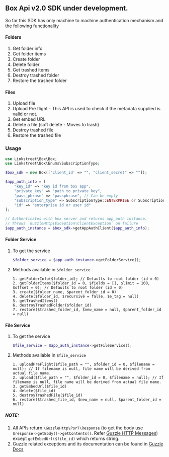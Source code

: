 ## Box Api v2.0 SDK under development.

So far this SDK has only machine to machine authentication mechanism and the following functionality

#### Folders
1. Get folder info
2. Get folder items
3. Create folder
4. Delete folder
5. Get trashed items
6. Destroy trashed folder
7. Restore the trashed folder

#### Files
1. Upload file
2. Upload Pre flight - This API is used to check if the metadata supplied is valid or not.
3. Get embed URL
4. Delete a file (soft delete - Moves to trash)
5. Destroy trashed file
6. Restore the trashed file

### Usage

```php
use Linkstreet\Box\Box;
use Linkstreet\Box\Enums\SubscriptionType;

$box_sdk = new Box(['client_id' => "", "client_secret" => ""]);

$app_auth_info = [
    "key_id" => "key id from box app",
    "private_key" => "path to private key",
    "pass_phrase" => "passphrase", // Can be empty
    "subscription_type" => SubscriptionType::ENTERPRISE or SubscriptionType::USER,
    "id" => "enterprise id or user id"
];

// Authenticates with box server and returns app_auth instance.
// Throws `GuzzleHttp\Exception\ClientException` on failure 
$app_auth_instance = $box_sdk->getAppAuthClient($app_auth_info);
```

#### Folder Service
1. To get the service

    ```php
    $folder_service = $app_auth_instance->getFolderService();
    ```

2. Methods available in `$folder_service`

    ```
    1. getFolderInfo($folder_id); // Defaults to root folder (id = 0)
    2. getFolderItems($folder_id = 0, $fields = [], $limit = 100, $offset = 0); // Defaults to root folder (id = 0)
    3. create($folder_name, $parent_folder_id = 0)
    4. delete($folder_id, $recursive = false, $e_tag = null)
    5. getTrashedItems()
    6. destroyTrashedFolder($folder_id)
    7. restore($trashed_folder_id, $new_name = null, $parent_folder_id = null)
    ```

#### File Service
1. To get the service

    ```php
    $file_service = $app_auth_instance->getFileService();
    ```

2. Methods available in `$file_service`

    ```
    1. uploadPreFlight($file_path = "", $folder_id = 0, $filename = null); // If filename is null, file name will be derived from actual file name.
    2. upload($file_path = "", $folder_id = 0, $filename = null); // If filename is null, file name will be derived from actual file name.
    3. getEmbedUrl($file_id)
    4. delete($file_id)
    5. destroyTrashedFile($file_id)
    6. restore($trashed_file_id, $new_name = null, $parent_folder_id = null)
    ```
          
        
##### NOTE:

1. All APIs return `\GuzzleHttp\Psr7\Response` (to get the body use `$response->getBody()->getContents()`. Refer [Guzzle HTTP Messages](http://docs.guzzlephp.org/en/latest/psr7.html#responses)) except `getEmbedUrl($file_id)` which returns string. 
2. Guzzle related exceptions and its documentation can be found in [Guzzle Docs](http://docs.guzzlephp.org/en/latest/quickstart.html#exceptions)